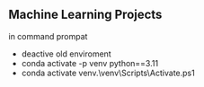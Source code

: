 ## Machine Learning Projects 

in command prompat
* deactive old enviroment
* conda activate -p venv python==3.11
* conda activate venv.\venv\Scripts\Activate.ps1
